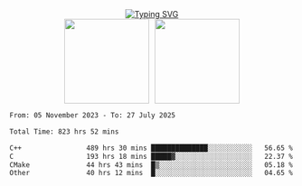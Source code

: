 <!--START_SECTION:console-->
<div align="center">
  <a href="https://git.io/typing-svg">
    <img src="https://readme-typing-svg.demolab.com/?lines=Hello+There+!;Happy+Coding+!&size=28&color=0F62FE&center=true&font=Fira+Code" alt="Typing SVG" />
  </a>
</div>
<!--END_SECTION:console-->

<div align="center" style="display: flex; justify-content: center; gap: 10px; flex-wrap: wrap;">
  <img 
    src="https://github-readme-stats.vercel.app/api?username=gotorion&hide_title=true&hide_border=true&show_icons=true&line_height=21&text_color=000&icon_color=000&bg_color=0,ea6161,ffc64d,fffc4d,52fa5a&theme=graywhite" 
    height="150"
  />
  <img 
    src="https://github-readme-stats.vercel.app/api/top-langs/?username=gotorion&hide_title=true&hide_border=true&layout=compact&langs_count=6&text_color=000&icon_color=fff&bg_color=0,52fa5a,4dfcff,c64dff&theme=graywhite" 
    height="150"
  />
</div>
<!--START_SECTION:waka-->

```txt
From: 05 November 2023 - To: 27 July 2025

Total Time: 823 hrs 52 mins

C++                489 hrs 30 mins ██████████████░░░░░░░░░░░   56.65 %
C                  193 hrs 18 mins █████▓░░░░░░░░░░░░░░░░░░░   22.37 %
CMake              44 hrs 43 mins  █▒░░░░░░░░░░░░░░░░░░░░░░░   05.18 %
Other              40 hrs 12 mins  █░░░░░░░░░░░░░░░░░░░░░░░░   04.65 %
```

<!--END_SECTION:waka-->
